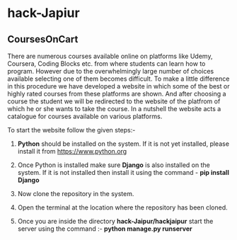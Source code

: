# hack-Japiur
  ## CoursesOnCart
There are numerous courses available online on platforms like Udemy, Coursera, Coding Blocks etc. from where students can learn how to program. However due to the overwhelmingly large number of choices available selecting one of them becomes difficult. To make a little difference in this procedure we have developed a website in which some of the best or highly rated courses from these platforms are shown. And after choosing a course the student we will be redirected to the website of the platfrom of which he or she wants to take the course.  In a nutshell the website acts a catalogue for courses available on various platforms.

To start the website follow the given steps:-
  1. **Python** should be installed on the system.
     If it is not yet installed, please install it from https://www.python.org
  
  2. Once Python is installed make sure **Django** is also installed on the system.
     If it is not installed then install it using the command - **pip install Django**
  
  3. Now clone the repository in the system.
  
  4. Open the terminal at the location where the repository has been cloned.
  
  5. Once you are inside the directory **hack-Jaipur/hackjaipur** start the server using the command :-
     **python manage.py runserver**
     
